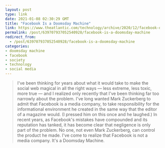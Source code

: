 ```yaml
---
layout: post
type: link
date: 2021-01-08 02:30:29 GMT
title: "Facebook Is a Doomsday Machine"
link: https://www.theatlantic.com/technology/archive/2020/12/facebook-doomsday-machine/617384/
permalink: /post/639707937052540928/facebook-is-a-doomsday-machine
redirect_from: 
  - /post/639707937052540928/facebook-is-a-doomsday-machine
categories:
- doomsday machine
- facebook
- society
- technology
- social media
---
```

<blockquote>I've been thinking for years about what it would take to make the social web magical in all the right ways — less extreme, less toxic, more true — and I realized only recently that I've been thinking far too narrowly about the problem. I've long wanted Mark Zuckerberg to admit that Facebook is a media company, to take responsibility for the informational environment he created in the same way that the editor of a magazine would. (I pressed him on this once and he laughed.) In recent years, as Facebook's mistakes have compounded and its reputation has tanked, it has become clear that negligence is only part of the problem. No one, not even Mark Zuckerberg, can control the product he made. I've come to realize that Facebook is not a media company. It's a Doomsday Machine.</blockquote>